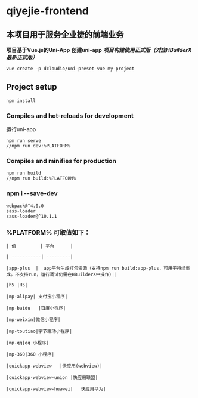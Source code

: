 # qiyejie-frontend

## 本项目用于服务企业捷的前端业务

**项目基于Vue.js的Uni-App**
**创建uni-app**
***项目构建使用正式版（对应HBuilderX最新正式版）***
```
vue create -p dcloudio/uni-preset-vue my-project
```

## Project setup
```
npm install
```

### Compiles and hot-reloads for development
运行uni-app
```
npm run serve
//npm run dev:%PLATFORM%
```

### Compiles and minifies for production
```
npm run build
//npm run build:%PLATFORM%
```

### npm i --save-dev
```
webpack@^4.0.0
sass-loader
sass-loader@^10.1.1
```

### %PLATFORM% 可取值如下：
```
| 值         | 平台      | 

| -----------| ---------|

|app-plus  |  app平台生成打包资源（支持npm run build:app-plus，可用于持续集成。不支持run，运行调试仍需在HBuilderX中操作）|

|h5	|H5|

|mp-alipay|	支付宝小程序|

|mp-baidu	|百度小程序|

|mp-weixin|微信小程序|

|mp-toutiao|字节跳动小程序|

|mp-qq|qq 小程序|

|mp-360|360 小程序|

|quickapp-webview	|快应用(webview)|

|quickapp-webview-union |快应用联盟|

|quickapp-webview-huawei|	快应用华为|


```
